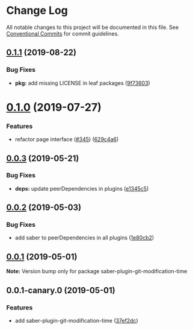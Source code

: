 # Change Log

All notable changes to this project will be documented in this file.
See [Conventional Commits](https://conventionalcommits.org) for commit guidelines.

## [0.1.1](https://github.com/saberland/saber/compare/saber-plugin-git-modification-time@0.1.0...saber-plugin-git-modification-time@0.1.1) (2019-08-22)

### Bug Fixes

- **pkg:** add missing LICENSE in leaf packages ([9f73603](https://github.com/saberland/saber/commit/9f73603))

# [0.1.0](https://github.com/saberland/saber/compare/saber-plugin-git-modification-time@0.0.3...saber-plugin-git-modification-time@0.1.0) (2019-07-27)

### Features

- refactor page interface ([#345](https://github.com/saberland/saber/issues/345)) ([629c4a6](https://github.com/saberland/saber/commit/629c4a6))

## [0.0.3](https://github.com/egoist/saber/compare/saber-plugin-git-modification-time@0.0.2...saber-plugin-git-modification-time@0.0.3) (2019-05-21)

### Bug Fixes

- **deps:** update peerDependencies in plugins ([e1345c5](https://github.com/egoist/saber/commit/e1345c5))

## [0.0.2](https://github.com/egoist/saber/compare/saber-plugin-git-modification-time@0.0.1...saber-plugin-git-modification-time@0.0.2) (2019-05-03)

### Bug Fixes

- add saber to peerDependencies in all plugins ([1e80cb2](https://github.com/egoist/saber/commit/1e80cb2))

## [0.0.1](https://github.com/egoist/saber/compare/saber-plugin-git-modification-time@0.0.1-canary.0...saber-plugin-git-modification-time@0.0.1) (2019-05-01)

**Note:** Version bump only for package saber-plugin-git-modification-time

## 0.0.1-canary.0 (2019-05-01)

### Features

- add saber-plugin-git-modification-time ([37ef2dc](https://github.com/egoist/saber/commit/37ef2dc))
